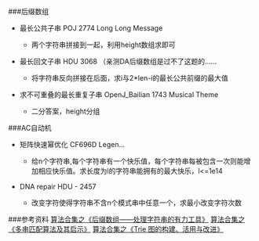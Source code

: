 ###后缀数组
+ 最长公共子串 POJ 2774 Long Long Message
   + 两个字符串拼接到一起，利用height数组求即可

+ 最长回文子串 HDU 3068 （亲测DA后缀数组是过不了这题的……
   + 将字符串反向拼接在后面，求i与2*len-i的最长公共前缀的最大值

+ 求不可重叠的最长重复子串 OpenJ_Bailian 1743 Musical Theme
   + 二分答案，height分组

###AC自动机
+ 矩阵快速幂优化 CF696D Legen...
    + 给n个字符串,每个字符串有一个快乐值，每个字符串每被包含一次则能增加相应快乐值。求长度为l的字符串能拥有的最大快乐，l<=1e14

+ DNA repair HDU - 2457
   + 改变字符使得字符串不含n个模式串中任意一个，求最小改变字符次数



###参考资料
[算法合集之《后缀数组——处理字符串的有力工具》](https://wenku.baidu.com/view/228caa45b307e87101f696a8.html)
[算法合集之《多串匹配算法及其启示》](https://wenku.baidu.com/view/e0cc22d3240c844769eaeeac.html)
[算法合集之《Trie 图的构建、活用与改进》](https://wenku.baidu.com/view/9df73e3567ec102de2bd89ae.html)